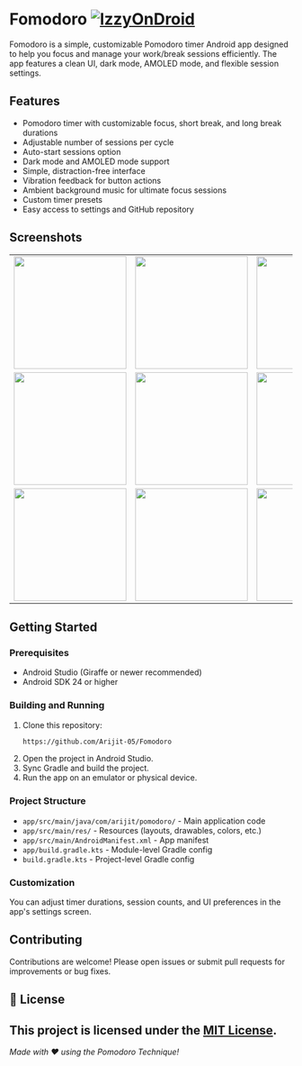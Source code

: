 # Fomodoro [![IzzyOnDroid](https://img.shields.io/badge/IzzyOnDroid-Fomodoro-brightgreen)](https://apt.izzysoft.de/packages/com.arijit.pomodoro)

Fomodoro is a simple, customizable Pomodoro timer Android app designed to help you focus and manage your work/break sessions efficiently. The app features a clean UI, dark mode, AMOLED mode, and flexible session settings.

## Features

- Pomodoro timer with customizable focus, short break, and long break durations
- Adjustable number of sessions per cycle
- Auto-start sessions option
- Dark mode and AMOLED mode support
- Simple, distraction-free interface
- Vibration feedback for button actions
- Ambient background music for ultimate focus sessions
- Custom timer presets
- Easy access to settings and GitHub repository

## Screenshots

<table>
  <tr>
    <td><img src="https://github.com/user-attachments/assets/d5b21f6c-6467-4b92-ad7c-530604d44dde" width="200"/></td>
    <td><img src="https://github.com/user-attachments/assets/fb90b579-b087-4d35-9d18-396db7f6255b" width="200"/></td>
    <td><img src="https://github.com/user-attachments/assets/fe567f97-c93d-48cf-b09b-2f3c0722a5ef" width="200"/></td>
  </tr>
  <tr>
    <td><img src="https://github.com/user-attachments/assets/5f2d6733-ff85-4936-8caa-567ab58e61da" width="200"/></td>
    <td><img src="https://github.com/user-attachments/assets/ec704c3a-201c-4ebc-9487-f452e0c92222" width="200"/></td>
    <td><img src="https://github.com/user-attachments/assets/a9f1333b-eb10-4eca-9e13-a8ccf4989cd3" width="200"/></td>
  </tr>
  <tr>
    <td><img src="https://github.com/user-attachments/assets/7a3145a6-3fa2-4e10-b58b-05e008f7b094" width="200"/></td>
    <td><img src="https://github.com/user-attachments/assets/a62d6c43-ef11-448c-8d9e-091fcbedb7ba" width="200"/></td>
    <td><img src="https://github.com/user-attachments/assets/122ba9da-6179-4c21-a656-c427d461e9c0" width="200"/></td>
  </tr>
</table>


## Getting Started

### Prerequisites

- Android Studio (Giraffe or newer recommended)
- Android SDK 24 or higher

### Building and Running

1. Clone this repository:
    ```sh
    https://github.com/Arijit-05/Fomodoro
    ```
2. Open the project in Android Studio.
3. Sync Gradle and build the project.
4. Run the app on an emulator or physical device.

### Project Structure

- `app/src/main/java/com/arijit/pomodoro/` - Main application code
- `app/src/main/res/` - Resources (layouts, drawables, colors, etc.)
- `app/src/main/AndroidManifest.xml` - App manifest
- `app/build.gradle.kts` - Module-level Gradle config
- `build.gradle.kts` - Project-level Gradle config

### Customization

You can adjust timer durations, session counts, and UI preferences in the app's settings screen.

## Contributing

Contributions are welcome! Please open issues or submit pull requests for improvements or bug fixes.

## 📄 License
This project is licensed under the [MIT License](./LICENSE).
---


*Made with ❤️ using the Pomodoro Technique!*
